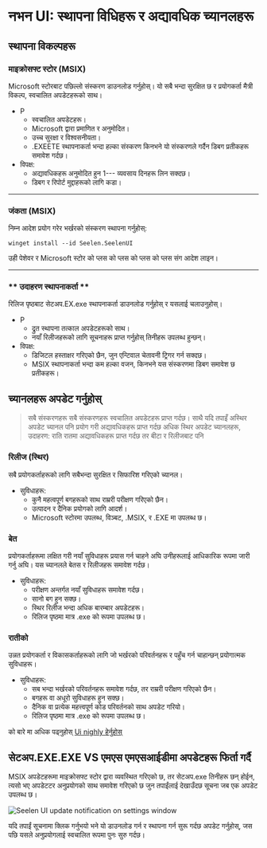# **नभन UI: स्थापना विधिहरू र अद्यावधिक च्यानलहरू**

## **स्थापना विकल्पहरू**

### **माइक्रोसफ्ट स्टोर (MSIX)**

Microsoft स्टोरबाट पछिल्लो संस्करण डाउनलोड गर्नुहोस्। यो सबै भन्दा सुरक्षित छ
 र प्रयोगकर्ता मैत्री विकल्प, स्वचालित अपडेटहरूको साथ।

*   P
    *   स्वचालित अपडेटहरू।
    *   Microsoft द्वारा प्रमाणित र अनुमोदित।
    *   उच्च सुरक्षा र विश्वसनीयता।
    *   .EXEETE स्थापनाकर्ता भन्दा हल्का संस्करण किनभने यो संस्करणले गर्दैन
         डिबग प्रतीकहरू समावेश गर्दछ।
*   विपक्ष:
    *   अद्यावधिकहरू अनुमोदित हुन 1--- व्यवसाय दिनहरू लिन सक्दछ।
    *   डिबग र रिपोर्ट मुद्दाहरूको लागि कडा।

***

### **जंकता (MSIX)**

निम्न आदेश प्रयोग गरेर भर्खरको संस्करण स्थापना गर्नुहोस्:

```pwsh
winget install --id Seelen.SeelenUI
```

उही पेशेवर र Microsoft स्टोर को प्लस को प्लस को प्लस को प्लस संग
 आदेश लाइन।

***

### \*\* उदाहरण स्थापनाकर्ता \*\*

रिलिज पृष्ठबाट सेटअप.EX.exe स्थापनाकर्ता डाउनलोड गर्नुहोस् र यसलाई चलाउनुहोस्।

*   P
    *   द्रुत स्थापना तत्काल अपडेटहरूको साथ।
    *   नयाँ रिलीजहरूको लागि सूचनाहरू प्राप्त गर्नुहोस् तिनीहरू उपलब्ध हुन्छन्।
*   विपक्ष:
    *   डिजिटल हस्ताक्षर गरिएको छैन, जुन एन्टिवाल चेतावनी ट्रिगर गर्न सक्दछ।
    *   MSIX स्थापनाकर्ता भन्दा कम हल्का वजन, किनभने यस संस्करणमा डिबग समावेश छ
         प्रतीकहरू।

## **च्यानलहरू अपडेट गर्नुहोस्**

> सबै संस्करणहरू सबै संस्करणहरू स्वचालित अपडेटहरू प्राप्त गर्दछ।
>  साथै यदि तपाइँ अस्थिर अपडेट च्यानल पनि प्रयोग गरी अद्यावधिकहरू प्राप्त गर्दछ
>  अधिक स्थिर अपडेट च्यानलहरू, उदाहरण: राति रातमा अद्यावधिकहरू प्राप्त गर्दछ तर
>  बीटा र रिलीजबाट पनि

### **रिलीज (स्थिर)**

सबै प्रयोगकर्ताहरूको लागि सबैभन्दा सुरक्षित र सिफारिश गरिएको च्यानल।

*   सुविधाहरू:
    *   कुनै महत्वपूर्ण बगहरूको साथ राम्ररी परीक्षण गरिएको छैन।
    *   उत्पादन र दैनिक प्रयोगको लागि आदर्श।
    *   Microsoft स्टोरमा उपलब्ध, विञ्बट, .MSIX, र .EXE मा उपलब्ध छ।

### **बेत**

प्रयोगकर्ताहरूमा लक्षित गरी नयाँ सुविधाहरू प्रयास गर्न चाहने अघि उनीहरूलाई आधिकारिक रूपमा जारी गर्नु अघि।
 यस च्यानलले बेतस र रिलीजहरू समावेश गर्दछ।

*   सुविधाहरू:
    *   परीक्षण अन्तर्गत नयाँ सुविधाहरू समावेश गर्दछ।
    *   सानो बग हुन सक्छ।
    *   स्थिर रिलीज भन्दा अधिक बारम्बार अपडेटहरू।
    *   रिलिज पृष्ठमा मात्र .exe को रूपमा उपलब्ध छ।

### **रातीको**

उन्नत प्रयोगकर्ता र विकासकर्ताहरूको लागि जो भर्खरको परिवर्तनहरू र पहुँच गर्न चाहान्छन्
 प्रयोगात्मक सुविधाहरू।

*   सुविधाहरू:
    *   सब भन्दा भर्खरको परिवर्तनहरू समावेश गर्दछ, तर राम्ररी परीक्षण गरिएको छैन।
    *   बगहरू वा अधूरो सुविधाहरू हुन सक्छ।
    *   दैनिक वा प्रत्येक महत्त्वपूर्ण कोड परिवर्तनको साथ अपडेट गरियो।
    *   रिलिज पृष्ठमा मात्र .exe को रूपमा उपलब्ध छ।

को बारे मा अधिक पढ्नुहोस् [Ui nighly हेर्नुहोस्](./nightly.md)

## **सेटअप.EXE.EXE VS एमएस एमएसआईडीमा अपडेटहरू फिर्ता गर्दै**

MSIX अपडेटहरूमा माइक्रोसफ्ट स्टोर द्वारा व्यवस्थित गरिएको छ, तर सेटअप.exe तिनीहरू छन्
 होईन, त्यसो भए अपडेटटर अनुप्रयोगको साथ समावेश गरिएको छ जुन तपाईंलाई देखाउँदछ
 सूचना जब एक अपडेट उपलब्ध छ।

![Seelen UI update notification on settings window](https://github.com/Seelen-Inc/slu-blog/blob/master/blog/seelen-ui-distribution-channels/image.png?raw=true)

यदि तपाईं सूचनामा क्लिक गर्नुभयो भने यो डाउनलोड गर्न र स्थापना गर्न सुरू गर्दछ
 अपडेट गर्नुहोस्, जस पछि यसले अनुप्रयोगलाई स्वचालित रूपमा पुनः सुरु गर्दछ।

